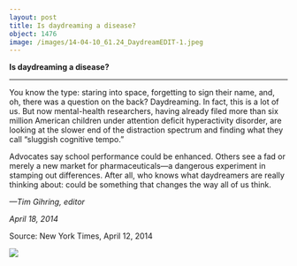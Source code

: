 ```yaml
---
layout: post
title: Is daydreaming a disease?
object: 1476
image: /images/14-04-10_61.24_DaydreamEDIT-1.jpeg
---
```

**Is daydreaming a disease?**

****

You know the type: staring into space, forgetting to sign their name, and, oh, there was a question on the back? Daydreaming. In fact, this is a lot of us. But now mental-health researchers, having already filed more than six million American children under attention deficit hyperactivity disorder, are looking at the slower end of the distraction spectrum and finding what they call “sluggish cognitive tempo.”

Advocates say school performance could be enhanced. Others see a fad or merely a new market for pharmaceuticals—a dangerous experiment in stamping out differences. After all, who knows what daydreamers are really thinking about: could be something that changes the way all of us think.

*—Tim Gihring, editor*

*April 18, 2014*

Source: New York Times, April 12, 2014

![]({{siteurl.base}}/images/14-04-10_61.24_DaydreamEDIT-1.jpeg)

